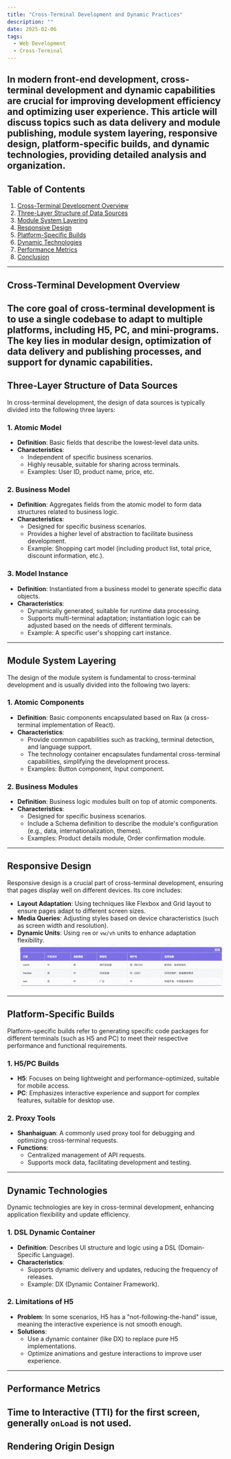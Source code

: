 ```yaml
---
title: "Cross-Terminal Development and Dynamic Practices"
description: ""
date: 2025-02-06
tags:
  - Web Development
  - Cross-Terminal
---
```

In modern front-end development, cross-terminal development and dynamic capabilities are crucial for improving development efficiency and optimizing user experience. This article will discuss topics such as **data delivery and module publishing**, **module system layering**, **responsive design**, **platform-specific builds**, and **dynamic technologies**, providing detailed analysis and organization.
---
## Table of Contents
1. [Cross-Terminal Development Overview](#跨端开发概述)
2. [Three-Layer Structure of Data Sources](#数据源的三层结构)
3. [Module System Layering](#模块系统分层)
4. [Responsive Design](#响应式设计)
5. [Platform-Specific Builds](#分端构建)
6. [Dynamic Technologies](#动态化技术)
7. [Performance Metrics](#性能指标)
8. [Conclusion](#总结)
---
## Cross-Terminal Development Overview
The core goal of cross-terminal development is to use a single codebase to adapt to multiple platforms, including H5, PC, and mini-programs. The key lies in modular design, optimization of data delivery and publishing processes, and support for dynamic capabilities.
---
## Three-Layer Structure of Data Sources
In cross-terminal development, the design of data sources is typically divided into the following three layers:
### 1. Atomic Model
- **Definition**: Basic fields that describe the lowest-level data units.
- **Characteristics**:
  - Independent of specific business scenarios.
  - Highly reusable, suitable for sharing across terminals.
  - Examples: User ID, product name, price, etc.
### 2. Business Model
- **Definition**: Aggregates fields from the atomic model to form data structures related to business logic.
- **Characteristics**:
  - Designed for specific business scenarios.
  - Provides a higher level of abstraction to facilitate business development.
  - Example: Shopping cart model (including product list, total price, discount information, etc.).
### 3. Model Instance
- **Definition**: Instantiated from a business model to generate specific data objects.
- **Characteristics**:
  - Dynamically generated, suitable for runtime data processing.
  - Supports multi-terminal adaptation; instantiation logic can be adjusted based on the needs of different terminals.
  - Example: A specific user's shopping cart instance.
---
## Module System Layering
The design of the module system is fundamental to cross-terminal development and is usually divided into the following two layers:
### 1. Atomic Components
- **Definition**: Basic components encapsulated based on Rax (a cross-terminal implementation of React).
- **Characteristics**:
  - Provide common capabilities such as tracking, terminal detection, and language support.
  - The technology container encapsulates fundamental cross-terminal capabilities, simplifying the development process.
  - Examples: Button component, Input component.
### 2. Business Modules
- **Definition**: Business logic modules built on top of atomic components.
- **Characteristics**:
  - Designed for specific business scenarios.
  - Include a Schema definition to describe the module's configuration (e.g., data, internationalization, themes).
  - Examples: Product details module, Order confirmation module.
---
## Responsive Design
Responsive design is a crucial part of cross-terminal development, ensuring that pages display well on different devices. Its core includes:
- **Layout Adaptation**: Using techniques like Flexbox and Grid layout to ensure pages adapt to different screen sizes.
- **Media Queries**: Adjusting styles based on device characteristics (such as screen width and resolution).
- **Dynamic Units**: Using `rem` or `vw/vh` units to enhance adaptation flexibility.
![alt text](image.png)
---
## Platform-Specific Builds
Platform-specific builds refer to generating specific code packages for different terminals (such as H5 and PC) to meet their respective performance and functional requirements.
### 1. H5/PC Builds
- **H5**: Focuses on being lightweight and performance-optimized, suitable for mobile access.
- **PC**: Emphasizes interactive experience and support for complex features, suitable for desktop use.
### 2. Proxy Tools
- **Shanhaiguan**: A commonly used proxy tool for debugging and optimizing cross-terminal requests.
- **Functions**:
  - Centralized management of API requests.
  - Supports mock data, facilitating development and testing.
---
## Dynamic Technologies
Dynamic technologies are key in cross-terminal development, enhancing application flexibility and update efficiency.
### 1. DSL Dynamic Container
- **Definition**: Describes UI structure and logic using a DSL (Domain-Specific Language).
- **Characteristics**:
  - Supports dynamic delivery and updates, reducing the frequency of releases.
  - Example: DX (Dynamic Container Framework).
### 2. Limitations of H5
- **Problem**: In some scenarios, H5 has a "not-following-the-hand" issue, meaning the interactive experience is not smooth enough.
- **Solutions**:
  - Use a dynamic container (like DX) to replace pure H5 implementations.
  - Optimize animations and gesture interactions to improve user experience.
---
## Performance Metrics
Time to Interactive (TTI) for the first screen, generally `onLoad` is not used.
---
## Rendering Origin Design
